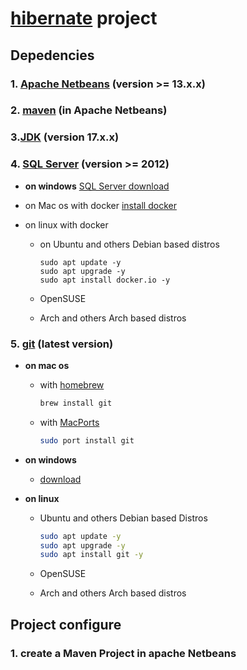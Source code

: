 # [hibernate](https://hibernate.org/) project

## Depedencies

### 1. [Apache Netbeans](https://netbeans.apache.org/) (version >= 13.x.x)

### 2. [maven](https://maven.apache.org/) (in Apache Netbeans)

### 3.[JDK](https://www.oracle.com/java/technologies/downloads/) (version 17.x.x)

### 4. [SQL Server](https://www.microsoft.com/en-us/sql-server/) (version >= 2012)

+ **on windows**
     [SQL Server download](https://www.microsoft.com/en-us/sql-server/sql-server-downloads)

+ on Mac os with docker
  [install docker](https://docs.docker.com/desktop/install/mac-install/)

+ on linux with docker
  + on Ubuntu and others Debian based distros

    ```shell
    sudo apt update -y
    sudo apt upgrade -y
    sudo apt install docker.io -y
    ```

  + OpenSUSE
  + Arch and others Arch based distros

### 5. [git](https://git-scm.com/) (latest version)

+ **on mac os**

  + with [homebrew](https://brew.sh/)

    ```sh
    brew install git
    ```

  + with [MacPorts](https://www.macports.org/)

    ```sh
    sudo port install git
    ```

+ **on windows**
  + [download](https://git-scm.com/download/win)
+ **on linux**
  + Ubuntu and others Debian based Distros
  
    ```sh
    sudo apt update -y
    sudo apt upgrade -y
    sudo apt install git -y
    ```

  + OpenSUSE
  + Arch and others Arch based distros

## Project configure

### 1. create a Maven Project in apache Netbeans
